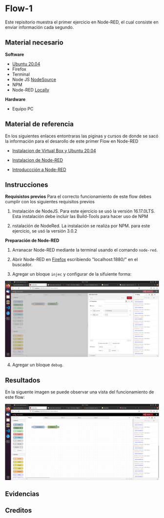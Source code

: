 # Flow-1
Este repisitorio muestra el primer ejercicio en Node-RED, el cual consiste en enviar información cada segundo.

## Material necesario

**Software**
- [Ubuntu 20.04](https://releases.ubuntu.com/20.04/)
- Firefox
- Terminal
- Node JS [NodeSource](https://github.com/nodesource/distributions/blob/master/README.md)
- NPM
- Node-RED [Locally](https://nodered.org/docs/getting-started/local)


**Hardware**
- Equipo PC

## Material de referencia 
En los siguientes enlaces entontraras las piginas y cursos de donde se sacó la información para el desarollo de este primer Flow en Node-RED

- [Instalacion de Virtual Box y Ubuntu 20.04](https://edu.codigoiot.com/course/view.php?id=812)

- [Instalacion de Node-RED](https://edu.codigoiot.com/course/view.php?id=817)

- [Introduccción a Node-RED](https://edu.codigoiot.com/enrol/index.php?id=278)

## Instrucciones
**Requisistos previos**
Para el correcto funcionamiento de este flow debes cumplir con los siguientes requisitos previos

1. Instalación de NodeJS. Para este ejercicio se usó la versión 16.17.0LTS. Esta instalación debe incluir las Build-Tools para hacer uso de NPM

2. nstalación de NodeRed. La instalación se realiza por NPM. para este ejercicio, se usó la versión 3.0.2

**Preparación de Node-RED**
1. Arranacar Node-RED mediante la terminal usando el comando `node-red`.

2. Abrir Node-RED en [Firefox](localhost:1880/) escribiendo "localhost:1880/" en el buscador. 

3. Agregar un bloque `injec` y configurar de la sifuiente forma:

![Configuracion nodo injec](https://github.com/aramisroldan/Flow-1/blob/main/Nodo%20inject.png)


4. Agregar un bloque `debug`.

## Resultados
En la siguente imagen se puede observar una vista del funcionamiento de este flow:

![Funcionamiento del programa](https://github.com/aramisroldan/Flow-1/blob/main/Flow_1.png)

## Evidencias 

## Creditos